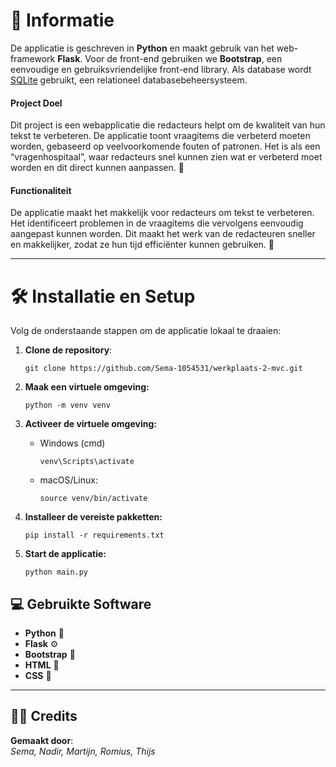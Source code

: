 # 🌟 Informatie

De applicatie is geschreven in **Python** en maakt gebruik van het web-framework **Flask**. Voor de front-end gebruiken we **Bootstrap**, een eenvoudige en gebruiksvriendelijke front-end library. Als database wordt [SQLite](https://www.sqlite.org/index.html) gebruikt, een relationeel databasebeheersysteem.

#### Project Doel
Dit project is een webapplicatie die redacteurs helpt om de kwaliteit van hun tekst te verbeteren. De applicatie toont vraagitems die verbeterd moeten worden, gebaseerd op veelvoorkomende fouten of patronen. Het is als een “vragenhospitaal”, waar redacteurs snel kunnen zien wat er verbeterd moet worden en dit direct kunnen aanpassen. 🎯

#### Functionaliteit
De applicatie maakt het makkelijk voor redacteurs om tekst te verbeteren. Het identificeert problemen in de vraagitems die vervolgens eenvoudig aangepast kunnen worden. Dit maakt het werk van de redacteuren sneller en makkelijker, zodat ze hun tijd efficiënter kunnen gebruiken. 🚀



---

# 🛠️ Installatie en Setup

Volg de onderstaande stappen om de applicatie lokaal te draaien:

1. **Clone de repository**:  
   ```
   git clone https://github.com/Sema-1054531/werkplaats-2-mvc.git
   ````

2. **Maak een virtuele omgeving:**
   ```
   python -m venv venv
   ```

3. **Activeer de virtuele omgeving:**
   * Windows (cmd)
     ```
     venv\Scripts\activate
     ```
   * macOS/Linux:
     ```
     source venv/bin/activate
     ```
     
4. **Installeer de vereiste pakketten:**
   ```
   pip install -r requirements.txt
   ```

5. **Start de applicatie:**
   ```
   python main.py
   ```

## 💻 Gebruikte Software
- **Python** 🐍
- **Flask** ⚙️
- **Bootstrap** 🎨
- **HTML** 📝
- **CSS** 🎨

---

## 👨‍💻 Credits
**Gemaakt door**:  
*Sema, Nadir, Martijn, Romius, Thijs* 

